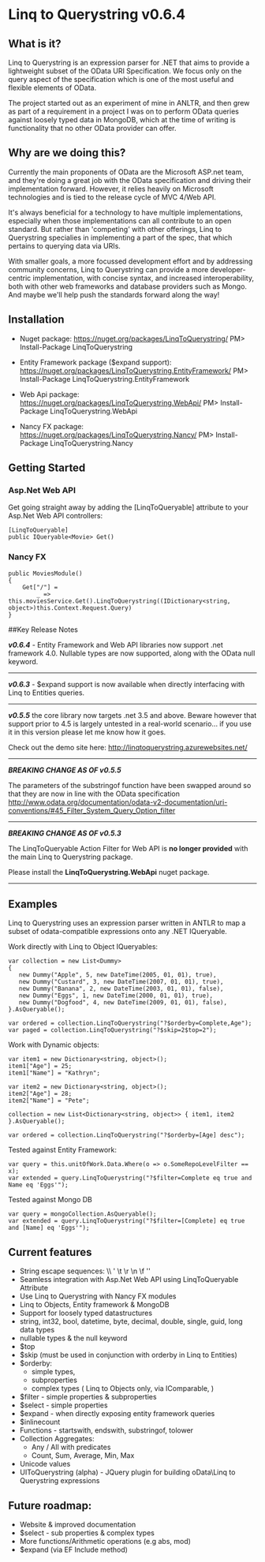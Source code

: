 Linq to Querystring v0.6.4
==========================

## What is it?

Linq to Querystring is an expression parser for .NET that aims to provide a lightweight subset of the OData URI Specification. We focus only on the query aspect of the specification which is one of the most useful and flexible elements of OData.

The project started out as an experiment of mine in ANLTR, and then grew as part of a requirement in a project I was on to perform OData queries against loosely typed data in MongoDB, which at the time of writing is functionality that no other OData provider can offer.

## Why are we doing this?

Currently the main proponents of OData are the Microsoft ASP.net team, and they're doing a great job with the OData specification and driving their implementation forward. However, it relies heavily on Microsoft technologies and is tied to the release cycle of MVC 4/Web API.

It's always beneficial for a technology to have multiple implementations, especially when those implementations can all contribute to an open standard. But rather than 'competing' with other offerings, Linq to Querystring specialies in implementing a part of the spec, that which pertains to querying data via URIs.

With smaller goals, a more focussed development effort and by addressing community concerns, Linq to Querystring can provide a more developer-centric implementation, with concise syntax, and increased interoperability, both with other web frameworks and database providers such as Mongo. And maybe we'll help push the standards forward along the way!

## Installation

* Nuget package: https://nuget.org/packages/LinqToQuerystring/
PM> Install-Package LinqToQuerystring

* Entity Framework package ($expand support): https://nuget.org/packages/LinqToQuerystring.EntityFramework/
PM> Install-Package LinqToQuerystring.EntityFramework

* Web Api package: https://nuget.org/packages/LinqToQuerystring.WebApi/
PM> Install-Package LinqToQuerystring.WebApi


* Nancy FX package: https://nuget.org/packages/LinqToQuerystring.Nancy/
PM> Install-Package LinqToQuerystring.Nancy

## Getting Started

### Asp.Net Web API

Get going straight away by adding the [LinqToQueryable] attribute to your Asp.Net Web API controllers:

    [LinqToQueryable]
    public IQueryable<Movie> Get()
    
### Nancy FX

    public MoviesModule()
    {
        Get["/"] =
            _ => this.moviesService.Get().LinqToQuerystring((IDictionary<string, object>)this.Context.Request.Query)
    }
##Key Release Notes

**_v0.6.4_** - Entity Framework and Web API libraries now support .net framework 4.0. Nullable types are now supported, along with the OData null keyword.

***

**_v0.6.3_** - $expand support is now available when directly interfacing with Linq to Entities queries.

***

**_v0.5.5_** the core library now targets .net 3.5 and above. Beware however that support prior to 4.5 is largely untested in a real-world scenario... if you use it in this version please let me know how it goes.

Check out the demo site here: http://linqtoquerystring.azurewebsites.net/

***
**_BREAKING CHANGE AS OF v0.5.5_**

The parameters of the substringof function have been swapped around so that they are now in line with the OData specification
http://www.odata.org/documentation/odata-v2-documentation/uri-conventions/#45_Filter_System_Query_Option_filter
***
**_BREAKING CHANGE AS OF v0.5.3_**

The LinqToQueryable Action Filter for Web API is **no longer provided** with the main Linq to Querystring package. 

Please install the **LinqToQuerystring.WebApi** nuget package.
***
    
## Examples
    
Linq to Querystring uses an expression parser written in ANTLR to map a subset of odata-compatible expressions onto any .NET IQueryable.

Work directly with Linq to Object IQueryables:

    var collection = new List<Dummy>
    {
       new Dummy("Apple", 5, new DateTime(2005, 01, 01), true),
       new Dummy("Custard", 3, new DateTime(2007, 01, 01), true),
       new Dummy("Banana", 2, new DateTime(2003, 01, 01), false),
       new Dummy("Eggs", 1, new DateTime(2000, 01, 01), true),
       new Dummy("Dogfood", 4, new DateTime(2009, 01, 01), false),
    }.AsQueryable();

    var ordered = collection.LinqToQuerystring("?$orderby=Complete,Age");
    var paged = collection.LinqToQuerystring("?$skip=2$top=2");
    
Work with Dynamic objects:

    var item1 = new Dictionary<string, object>();
    item1["Age"] = 25;
    item1["Name"] = "Kathryn";

    var item2 = new Dictionary<string, object>();
    item2["Age"] = 28;
    item2["Name"] = "Pete";

    collection = new List<Dictionary<string, object>> { item1, item2 }.AsQueryable();
    
    var ordered = collection.LinqToQuerystring("?$orderby=[Age] desc");
    
Tested against Entity Framework:

    var query = this.unitOfWork.Data.Where(o => o.SomeRepoLevelFilter == x);
    var extended = query.LinqToQuerystring("?$filter=Complete eq true and Name eq 'Eggs'");
    
Tested against Mongo DB

    var query = mongoCollection.AsQueryable();
    var extended = query.LinqToQuerystring("?$filter=[Complete] eq true and [Name] eq 'Eggs'");

## Current features

* String escape sequences: \\\\ \' \t \r \n \f ''
* Seamless integration with Asp.Net Web API using LinqToQueryable Attribute 
* Use Linq to Querystring with Nancy FX modules
* Linq to Objects, Entity framework & MongoDB
* Support for loosely typed datastructures
* string, int32, bool, datetime, byte, decimal, double, single, guid, long data types
* nullable types & the null keyword
* $top
* $skip (must be used in conjunction with orderby in Linq to Entities)
* $orderby:
    * simple types, 
    * subproperties
    * complex types ( Linq to Objects only, via IComparable, )
* $filter - simple properties & subproperties
* $select - simple properties
* $expand - when directly exposing entity framework queries
* $inlinecount
* Functions - startswith, endswith, substringof, tolower
* Collection Aggregates:
    * Any / All with predicates
    * Count, Sum, Average, Min, Max
* Unicode values
* UIToQuerystring (alpha) - JQuery plugin for building oData\Linq to Querystring expressions

## Future roadmap:

* Website & improved documentation
* $select - sub properties & complex types
* More functions/Arithmetic operations (e.g abs, mod)
* $expand (via EF Include method)
